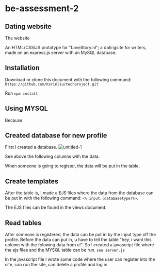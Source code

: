 # be-assessment-2

## Dating website
The website 


An HTML/CSS/JS prototype for "LoveStory.nl"; a datingsite for writers, made on an express.js server with an MySQL database.

## Installation
Download or clone this document with the following command:
`https://github.com/Karinliu/techproject.git`

Run `npm install`

## Using MYSQL
Because

## Created database for new profile
First I created a database.
![untitled-1](https://user-images.githubusercontent.com/32538678/38473121-af837cf0-3b8a-11e8-92af-b04ffba71c95.png)

See above the following columns with the data.

When someone is going to register, the data will be put in the table. 

## Create templates
After the table is, I made a EJS files where the data from the database can be put in with the following command: `<% input.(databasetype)%>`. 

The EJS files can be found in the views document.

## Read tables
After someone is registered, the data can be put in by the input type off the profile. Before the data can put in, u have to tell the table "hey, i want this column with the folowing data from u!". So I created a javascript file where the ejs files and the MYSQL table can be run. `see server.js`

In the javascript file I wrote some code where the user can register into the site, can run the site, can delete a profile and log in. 
